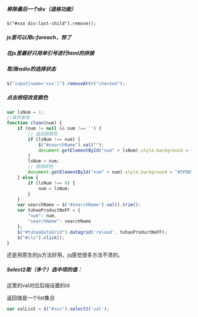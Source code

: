 ##### 移除最后一个div（退格功能）

```
$("#xxx div:last-child").remove();
```

##### js里可以用c:foreach，惊了

##### 在js里最好只用单引号进行html的拼接

##### 取消radio的选择状态

```js
$("input[name='xxx']").removeAttr("checked");
```

##### 点击按钮改变颜色

```javascript
var lsNum = 1;
//条件查询
function clean(num) {
    if (num != null && num !== '') {
        // 返回原颜色
        if (lsNum !== num) {
            $("#searchName").val("");
            document.getElementById("num" + lsNum).style.background = "#009688";
        }
        lsNum = num;
        // 修改颜色
        document.getElementById("num" + num).style.background = "#5FB878";
    } else {
        if (lsNum !== 0) {
            num = lsNum;
        }
    }
    var searchName = $("#searchName").val().trim();
    var tuhaoProductNoFF = {
        "num": num,
        "searchName": searchName
    };
    $("#tuhaoDataGrid").datagrid('reload', tuhaoProductNoFF);
    $("#cls").click();
}
```

还是用原生的js方法好用，jq感觉很多方法不灵的。

##### Select2取（多个）选中项的值：

这里的val对应后端设置的id

返回值是一个list集合

```js
var valList = $("#xxx").select2('val');
```